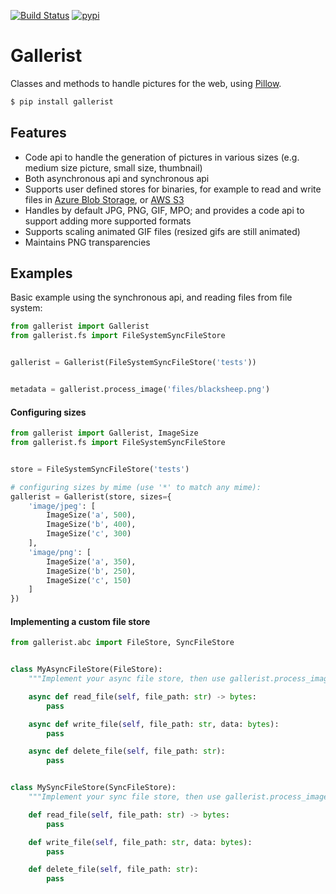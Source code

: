 [![Build Status](https://dev.azure.com/robertoprevato/Nest/_apis/build/status/RobertoPrevato.Gallerist?branchName=master)](https://dev.azure.com/robertoprevato/Nest/_build/latest?definitionId=26&branchName=master) [![pypi](https://img.shields.io/pypi/v/Gallerist.svg?color=blue)](https://pypi.org/project/Gallerist/)

# Gallerist
Classes and methods to handle pictures for the web, using
[Pillow](https://pillow.readthedocs.io).

```bash
$ pip install gallerist
```

## Features
* Code api to handle the generation of pictures in various sizes (e.g. medium
  size picture, small size, thumbnail)
* Both asynchronous api and synchronous api
* Supports user defined stores for binaries, for example to read and write
  files in [Azure Blob
  Storage](https://azure.microsoft.com/en-us/services/storage/blobs/), or [AWS
  S3](https://aws.amazon.com/s3/)
* Handles by default JPG, PNG, GIF, MPO; and provides a code api to support
  adding more supported formats
* Supports scaling animated GIF files (resized gifs are still animated)
* Maintains PNG transparencies

## Examples
Basic example using the synchronous api, and reading files from file system:

```python
from gallerist import Gallerist
from gallerist.fs import FileSystemSyncFileStore


gallerist = Gallerist(FileSystemSyncFileStore('tests'))


metadata = gallerist.process_image('files/blacksheep.png')
```

#### Configuring sizes

```python
from gallerist import Gallerist, ImageSize
from gallerist.fs import FileSystemSyncFileStore


store = FileSystemSyncFileStore('tests')

# configuring sizes by mime (use '*' to match any mime):
gallerist = Gallerist(store, sizes={
    'image/jpeg': [
        ImageSize('a', 500),
        ImageSize('b', 400),
        ImageSize('c', 300)
    ],
    'image/png': [
        ImageSize('a', 350),
        ImageSize('b', 250),
        ImageSize('c', 150)
    ]
})
```

#### Implementing a custom file store

```python
from gallerist.abc import FileStore, SyncFileStore


class MyAsyncFileStore(FileStore):
    """Implement your async file store, then use gallerist.process_image_async method"""

    async def read_file(self, file_path: str) -> bytes:
        pass

    async def write_file(self, file_path: str, data: bytes):
        pass

    async def delete_file(self, file_path: str):
        pass


class MySyncFileStore(SyncFileStore):
    """Implement your sync file store, then use gallerist.process_image method"""

    def read_file(self, file_path: str) -> bytes:
        pass

    def write_file(self, file_path: str, data: bytes):
        pass

    def delete_file(self, file_path: str):
        pass

```

